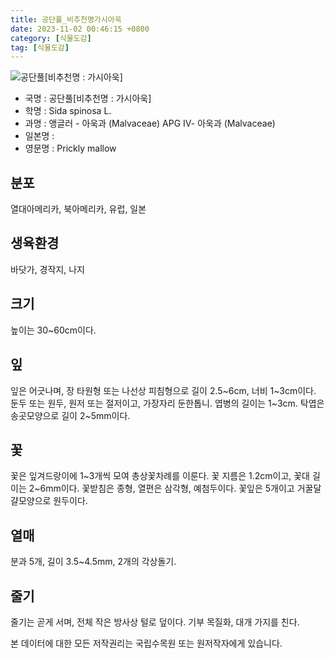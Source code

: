 ```yaml
---
title: 공단풀_비추천명가시아욱
date: 2023-11-02 00:46:15 +0800
category: [식물도감]
tag: [식물도감]
---
```




![공단풀[비추천명 : 가시아욱]](/fileUpload/plants/basic/Malvaceae/Sida/2341/2341_1_th2.jpg)
- 국명 : 공단풀[비추천명 : 가시아욱]
- 학명 : Sida spinosa L.
- 과명 : 앵글러 - 아욱과 (Malvaceae) APG Ⅳ- 아욱과 (Malvaceae)
- 일본명 : 
- 영문명 : Prickly mallow


## 분포
열대아메리카, 북아메리카, 유럽, 일본 
## 생육환경
바닷가, 경작지, 나지 
## 크기
높이는 30~60cm이다.
## 잎
잎은 어긋나며, 장 타원형 또는 나선상 피침형으로 길이 2.5~6cm, 너비 1~3cm이다. 둔두 또는 원두, 원저 또는 절저이고, 가장자리 둔한톱니. 엽병의 길이는 1~3cm. 탁엽은 송곳모양으로 길이 2~5mm이다.
## 꽃
꽃은 잎겨드랑이에 1~3개씩 모여 총상꽃차례를 이룬다. 꽃 지름은 1.2cm이고, 꽃대 길이는 2~6mm이다. 꽃받침은 종형, 열편은 삼각형, 예첨두이다. 꽃잎은 5개이고 거꿀달걀모양으로 원두이다.
## 열매
분과 5개, 길이 3.5~4.5mm, 2개의 각상돌기.
## 줄기
줄기는 곧게 서며, 전체 작은 방사상 털로 덮이다. 기부 목질화, 대개 가지를 친다.






본 데이터에 대한 모든 저작권리는 국립수목원 또는 원저작자에게 있습니다.
